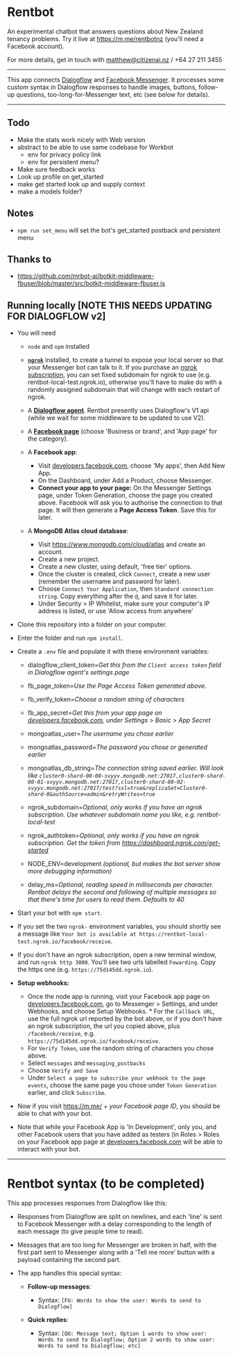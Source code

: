 # Rentbot
An experimental chatbot that answers questions about New Zealand tenancy problems.
Try it live at https://m.me/rentbotnz (you'll need a Facebook account).

For more details, get in touch with matthew@citizenai.nz / +64 27 211 3455

---

This app connects [Dialogflow](https://dialogflow.com) and [Facebook Messenger](https://www.messenger.com).
It processes some custom syntax in Dialogflow responses to handle images, buttons, follow-up questions, too-long-for-Messenger text, etc (see below for details).

---

## Todo

* Make the stats work nicely with Web version
* abstract to be able to use same codebase for Workbot
  * env for privacy policy link
  * env for persistent menu?
* Make sure feedback works
* Look up profile on get_started
* make get started look up and supply context
* make a models folder?


## Notes

* `npm run set_menu` will set the bot's get_started postback and persistent menu


## Thanks to

* https://github.com/mrbot-ai/botkit-middleware-fbuser/blob/master/src/botkit-middleware-fbuser.js

## Running locally [NOTE THIS NEEDS UPDATING FOR DIALOGFLOW v2]

* You will need

  * `node` and `npm` installed

  * **[`ngrok`](https://ngrok.com/)** installed, to create a tunnel to expose your local server so that your Messenger bot can talk to it. If you purchase an [ngrok subscription](https://ngrok.com/pricing), you can set fixed subdomain for ngrok to use (e.g. rentbot-local-test.ngrok.io), otherwise you'll have to make do with a randomly assigned subdomain that will change with each restart of ngrok.

  * A **[Dialogflow agent](https://dialogflow.com)**. Rentbot presently uses Dialogflow's V1 api (while we wait for some middleware to be updated to use V2).

  * A **[Facebook page](https://www.facebook.com/pages/creation/)** (choose 'Business or brand', and 'App page' for the category).

  * A **Facebook app**:
    * Visit [developers.facebook.com](https://developers.facebook.com/), choose 'My apps', then Add New App.
    * On the Dashboard, under Add a Product, choose Messenger.
    * **Connect your app to your page:** On the Messenger Settings page, under Token Generation, choose the page you created above. Facebook will ask you to authorise the connection to that page. It will then generate a **Page Access Token**. Save this for later.

  * A **MongoDB Atlas cloud database**:
    * Visit https://www.mongodb.com/cloud/atlas and create an account.
    * Create a new project.
    * Create a new cluster, using default, 'free tier' options.
    * Once the cluster is created, click `Connect`, create a new user (remember the username and password for later).
    * Choose `Connect Your Application`, then `Standard connection string`. Copy everything after the `@`, and save it for later.
    * Under Security > IP Whitelist, make sure your computer's IP address is listed, or use 'Allow access from anywhere'

* Clone this repository into a folder on your computer.

* Enter the folder and run `npm install`.

* Create a `.env` file and populate it with these environment variables:

  * dialogflow_client_token=*Get this from the `Client access token` field in Dialogflow agent's settings page*

  * fb_page_token=*Use the Page Access Token generated above.*

  * fb_verify_token=*Choose a random string of characters*

  * fb_app_secret=*Get this from your app page on [developers.facebook.com](https://developers.facebook.com/), under Settings > Basic > App Secret*

  * mongoatlas_user=*The username you chose earlier*

  * mongoatlas_password=*The password you chose or generated earlier*

  * mongoatlas_db_string=*The connection string saved earlier. Will look like `cluster0-shard-00-00-svyyv.mongodb.net:27017,cluster0-shard-00-01-svyyv.mongodb.net:27017,cluster0-shard-00-02-svyyv.mongodb.net:27017/test?ssl=true&replicaSet=Cluster0-shard-0&authSource=admin&retryWrites=true`*

  * ngrok_subdomain=*Optional, only works if you have an ngrok subscription. Use whatever subdomain name you like, e.g. rentbot-local-test*

  * ngrok_authtoken=*Optional, only works if you have an ngrok subscription. Get the token from https://dashboard.ngrok.com/get-started*

  * NODE_ENV=development *(optional, but makes the bot server show more debugging information)*

  * delay_ms=*Optional, reading speed in milliseconds per character. Rentbot delays the second and following of multiple messages so that there's time for users to read them. Defaults to 40*

* Start your bot with `npm start`.

* If you set the two `ngrok-` environment variables, you should shortly see a message like `Your bot is available at https://rentbot-local-test.ngrok.io/facebook/receive`.

* If you don't have an ngrok subscription, open a new terminal window, and run `ngrok http 3000`. You'll see two urls labelled `Fowarding`. Copy the https one (e.g. `https://75d145dd.ngrok.io`).

* **Setup webhooks:**
  * Once the node app is running, visit your Facebook app page on [developers.facebook.com](https://developers.facebook.com/), go to Messenger > Settings, and under Webhooks, and choose Setup Webhooks. * For the `Callback URL`, use the full ngrok url reported by the bot above, or if you don't have an ngrok subscription, the url you copied above, plus `/facebook/receive`, e.g. `https://75d145dd.ngrok.io/facebook/receive`.
  * For `Verify Token`, use the random string of characters you chose above.
  * Select `messages` and `messaging_postbacks`
  * Choose `Verify and Save`
  * Under `Select a page to subscribe your webhook to the page events`, choose the same page you chose under `Token Generation` earlier, and click `Subscribe`.

* Now if you visit https://m.me/ + *your Facebook page ID*, you should be able to chat with your bot.

* Note that while your Facebook App is 'In Development', only you, and other Facebook users that you have added as testers (in Roles > Roles on your Facebook app page at [developers.facebook.com](https://developers.facebook.com/) will be able to interact with your bot.

---

# Rentbot syntax (to be completed)

This app processes responses from Dialogflow like this:

* Responses from Dialogflow are split on newlines, and each 'line' is sent to Facebook Messenger with a delay corresponding to the length of each message (to give people time to read).

* Messages that are too long for Messenger are broken in half, with the first part sent to Messenger along with a 'Tell me more' button with a payload containing the second part.

* The app handles this special syntax:

  * **Follow-up messages**:
    * Syntax: `[FU: Words to show the user: Words to send to Dialogflow]`

  * **Quick replies**:
    * Syntax: `[QU: Message text; Option 1 words to show user: Words to send to Dialogflow; Option 2 words to show user: Words to send to Dialogflow; etc]`
